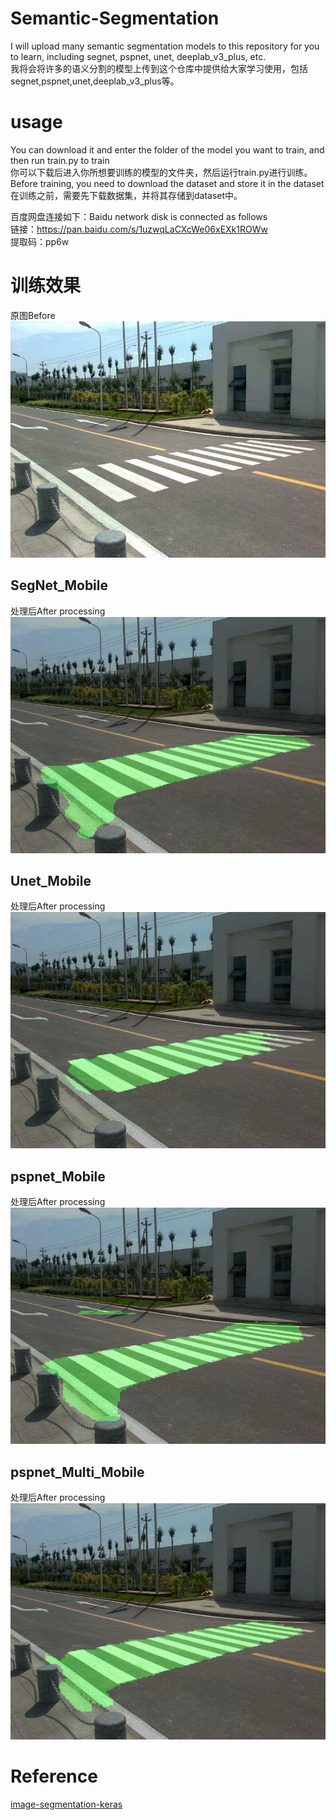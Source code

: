 # Semantic-Segmentation
I will upload many semantic segmentation models to this repository for you to learn, including segnet, pspnet, unet, deeplab_v3_plus, etc.  
我将会将许多的语义分割的模型上传到这个仓库中提供给大家学习使用，包括segnet,pspnet,unet,deeplab_v3_plus等。  

# usage
You can download it and enter the folder of the model you want to train, and then run train.py to train  
你可以下载后进入你所想要训练的模型的文件夹，然后运行train.py进行训练。  
Before training, you need to download the dataset and store it in the dataset  
在训练之前，需要先下载数据集，并将其存储到dataset中。  

百度网盘连接如下：Baidu network disk is connected as follows  
链接：https://pan.baidu.com/s/1uzwqLaCXcWe06xEXk1ROWw  
提取码：pp6w   

# 训练效果
原图Before
![原图Before](/SegNet_Mobile/img/timg.jpg)  
## SegNet_Mobile
处理后After processing
![处理后After processing](/SegNet_Mobile/img_out/timg.jpg)  
## Unet_Mobile
处理后After processing
![处理后After processing](/Unet_Mobile/img_out/timg.jpg)  
## pspnet_Mobile
处理后After processing
![处理后After processing](/pspnet_Mobile/img_out/timg.jpg)  
## pspnet_Multi_Mobile
处理后After processing
![处理后After processing](/pspnet_Multi_Mobile/img_out/timg.jpg)  

# Reference
[image-segmentation-keras](https://github.com/divamgupta/image-segmentation-keras)  
